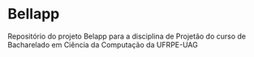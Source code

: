 # Bellapp

Repositório do projeto Belapp para a disciplina de Projetão do curso de Bacharelado em Ciência da Computação da UFRPE-UAG
